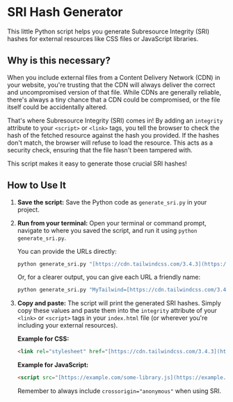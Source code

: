 # SRI Hash Generator

This little Python script helps you generate Subresource Integrity (SRI) hashes for external resources like CSS files or JavaScript libraries.

## Why is this necessary?

When you include external files from a Content Delivery Network (CDN) in your website, you're trusting that the CDN will always deliver the correct and uncompromised version of that file. While CDNs are generally reliable, there's always a tiny chance that a CDN could be compromised, or the file itself could be accidentally altered.

That's where Subresource Integrity (SRI) comes in! By adding an `integrity` attribute to your `<script>` or `<link>` tags, you tell the browser to check the hash of the fetched resource against the hash you provided. If the hashes don't match, the browser will refuse to load the resource. This acts as a security check, ensuring that the file hasn't been tampered with.

This script makes it easy to generate those crucial SRI hashes!

## How to Use It

1.  **Save the script:** Save the Python code as `generate_sri.py` in your project.

2.  **Run from your terminal:** Open your terminal or command prompt, navigate to where you saved the script, and run it using `python generate_sri.py`.

    You can provide the URLs directly:

    ```bash
    python generate_sri.py "[https://cdn.tailwindcss.com/3.4.3](https://cdn.tailwindcss.com/3.4.3)" "[https://fonts.googleapis.com/css2?family=Inter:wght@400;600;800&family=Space+Grotesk:wght@400;700&display=swap](https://fonts.googleapis.com/css2?family=Inter:wght@400;600;800&family=Space+Grotesk:wght@400;700&display=swap)"
    ```

    Or, for a clearer output, you can give each URL a friendly name:

    ```bash
    python generate_sri.py "MyTailwind=[https://cdn.tailwindcss.com/3.4.3](https://cdn.tailwindcss.com/3.4.3)" "GoogleFonts=[https://fonts.googleapis.com/css2?family=Inter:wght@400;600;800&family=Space+Grotesk:wght@400;700&display=swap](https://fonts.googleapis.com/css2?family=Inter:wght@400;600;800&family=Space+Grotesk:wght@400;700&display=swap)"
    ```

3.  **Copy and paste:** The script will print the generated SRI hashes. Simply copy these values and paste them into the `integrity` attribute of your `<link>` or `<script>` tags in your `index.html` file (or wherever you're including your external resources).

    **Example for CSS:**

    ```html
    <link rel="stylesheet" href="[https://cdn.tailwindcss.com/3.4.3](https://cdn.tailwindcss.com/3.4.3)" integrity="sha384-..." crossorigin="anonymous">
    ```

    **Example for JavaScript:**

    ```html
    <script src="[https://example.com/some-library.js](https://example.com/some-library.js)" integrity="sha384-..." crossorigin="anonymous"></script>
    ```

    Remember to always include `crossorigin="anonymous"` when using SRI.
